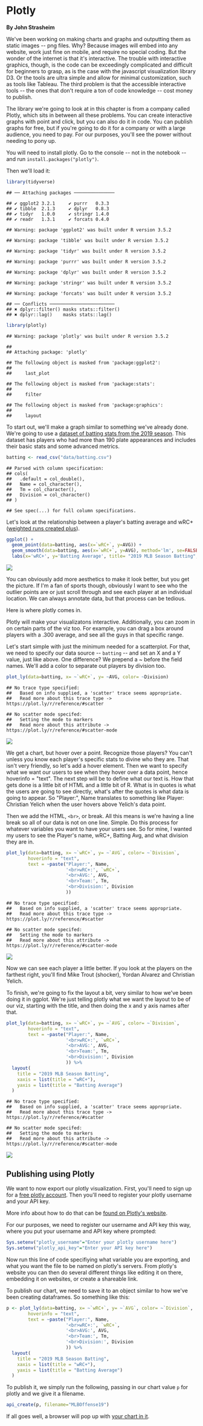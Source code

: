 # Plotly

**By John Strasheim**

We've been working on making charts and graphs and outputting them as static images -- png files. Why? Because images will embed into any website, work just fine on mobile, and require no special coding. But the wonder of the internet is that it's interactive. The trouble with interactive graphics, though, is the code can be exceedingly complicated and difficult for beginners to grasp, as is the case with the javascript visualization library D3. Or the tools are ultra simple and allow for minimal customization, such as tools like Tableau. The third problem is that the accessible interactive tools -- the ones that don't require a ton of code knowledge -- cost money to publish. 

The library we're going to look at in this chapter is from a company called Plotly, which sits in between all these problems. You can create interactive graphs with point and click, but you can also do it in code. You can publish graphs for free, but if you're going to do it for a company or with a large audience, you need to pay. For our purposes, you'll see the power without needing to pony up. 

You will need to install plotly. Go to the console -- not in the notebook -- and run `install.packages("plotly")`.

Then we'll load it:

```r
library(tidyverse)
```

```
## ── Attaching packages ───────────────
```

```
## ✔ ggplot2 3.2.1     ✔ purrr   0.3.3
## ✔ tibble  2.1.3     ✔ dplyr   0.8.3
## ✔ tidyr   1.0.0     ✔ stringr 1.4.0
## ✔ readr   1.3.1     ✔ forcats 0.4.0
```

```
## Warning: package 'ggplot2' was built under R version 3.5.2
```

```
## Warning: package 'tibble' was built under R version 3.5.2
```

```
## Warning: package 'tidyr' was built under R version 3.5.2
```

```
## Warning: package 'purrr' was built under R version 3.5.2
```

```
## Warning: package 'dplyr' was built under R version 3.5.2
```

```
## Warning: package 'stringr' was built under R version 3.5.2
```

```
## Warning: package 'forcats' was built under R version 3.5.2
```

```
## ── Conflicts ────────────────────────
## ✖ dplyr::filter() masks stats::filter()
## ✖ dplyr::lag()    masks stats::lag()
```

```r
library(plotly)
```

```
## Warning: package 'plotly' was built under R version 3.5.2
```

```
## 
## Attaching package: 'plotly'
```

```
## The following object is masked from 'package:ggplot2':
## 
##     last_plot
```

```
## The following object is masked from 'package:stats':
## 
##     filter
```

```
## The following object is masked from 'package:graphics':
## 
##     layout
```

To start out, we'll make a graph similar to something we've already done. We're going to use a [dataset of batting stats from the 2019 season](https://unl.box.com/s/xg0eqvmz9ynnegvjabv21ev5qlsd7mjs). This dataset has players who had more than 190 plate appearances and includes their basic stats and some advanced metrics. 


```r
batting <- read_csv("data/batting.csv")
```

```
## Parsed with column specification:
## cols(
##   .default = col_double(),
##   Name = col_character(),
##   Tm = col_character(),
##   Division = col_character()
## )
```

```
## See spec(...) for full column specifications.
```

Let's look at the relationship between a player's batting average and wRC+ ([weighted runs created plus](http://m.mlb.com/glossary/advanced-stats/weighted-runs-created-plus)).


```r
ggplot() +
  geom_point(data=batting, aes(x=`wRC+`, y=AVG)) +
  geom_smooth(data=batting, aes(x=`wRC+`, y=AVG), method='lm', se=FALSE) +
  labs(x='wRC+', y='Batting Average', title= "2019 MLB Season Batting", subtitle="190 PAs min to Qualify", caption="Source:  FanGraphs | by John Strasheim")
```

![](29-plotly_files/figure-epub3/unnamed-chunk-3-1.png)<!-- -->

You can obviously add more aesthetics to make it look better, but you get the picture.  If I'm a fan of sports though, obviously I want to see who the outlier points are or just scroll through and see each player at an individual location. We can always annotate data, but that process can be tedious. 

Here is where plotly comes in. 

Plotly will make your visualizatons interactive. Additionally, you can zoom in on certain parts of the viz too. For example, you can drag a box around players with a .300 average, and see all the guys in that specific range.

Let's start simple with just the minimum needed for a scatterplot. For that, we need to specify our data source -- `batting` -- and set an X and a Y value, just like above. One difference? We prepend a ~ before the field names. We'll add a color to separate out players by division too. 


```r
plot_ly(data=batting, x= ~`wRC+`, y= ~AVG, color= ~Division)
```

```
## No trace type specified:
##   Based on info supplied, a 'scatter' trace seems appropriate.
##   Read more about this trace type -> https://plot.ly/r/reference/#scatter
```

```
## No scatter mode specifed:
##   Setting the mode to markers
##   Read more about this attribute -> https://plot.ly/r/reference/#scatter-mode
```

![](29-plotly_files/figure-epub3/unnamed-chunk-4-1.png)<!-- -->

We get a chart, but hover over a point. Recognize those players? You can't unless you know each player's specific stats to divine who they are. That isn't very friendly, so let's add a hover element. Then we want to specify what we want our users to see when they hover over a data point, hence hoverinfo = "text".  The next step will be to define what our text is. How that gets done is a little bit of HTML and a little bit of R. What is in quotes is what the users are going to see directly, what's after the quotes is what data is going to appear.  So "Player:", Name translates to something like Player: Christian Yelich when the user hovers above Yelich's data point.  

Then we add the HTML, `<br>`, or break. All this means is we're having a line break so all of our data is not on one line. Simple. Do this process for whatever variables you want to have your users see. So for mine, I wanted my users to see the Player's name, wRC+, Batting Avg, and what division they are in.


```r
plot_ly(data=batting, x= ~`wRC+`, y= ~`AVG`, color= ~`Division`,
        hoverinfo = "text",
        text = ~paste("Player:", Name,
                      '<br>wRC+:', `wRC+`,
                      '<br>AVG:', AVG,
                      '<br>Team:', Tm,
                      '<br>Division:', Division
                      ))
```

```
## No trace type specified:
##   Based on info supplied, a 'scatter' trace seems appropriate.
##   Read more about this trace type -> https://plot.ly/r/reference/#scatter
```

```
## No scatter mode specifed:
##   Setting the mode to markers
##   Read more about this attribute -> https://plot.ly/r/reference/#scatter-mode
```

![](29-plotly_files/figure-epub3/unnamed-chunk-5-1.png)<!-- -->

Now we can see each player a little better. If you look at the players on the farthest right, you'll find Mike Trout (shocker), Yordan Alvarez and Christian Yelich. 

To finish, we're going to fix the layout a bit, very similar to how we've been doing it in ggplot.  We're just telling plotly what we want the layout to be of our viz, starting with the title, and then doing the x and y axis names after that. 


```r
plot_ly(data=batting, x= ~`wRC+`, y= ~`AVG`, color= ~`Division`,
        hoverinfo = "text",
        text = ~paste("Player:", Name,
                      '<br>wRC+:', `wRC+`,
                      '<br>AVG:', AVG,
                      '<br>Team:', Tm,
                      '<br>Division:', Division
                      )) %>% 
  layout(
    title = "2019 MLB Season Batting",
    xaxis = list(title = "wRC+"),
    yaxis = list(title = "Batting Average")
  )
```

```
## No trace type specified:
##   Based on info supplied, a 'scatter' trace seems appropriate.
##   Read more about this trace type -> https://plot.ly/r/reference/#scatter
```

```
## No scatter mode specifed:
##   Setting the mode to markers
##   Read more about this attribute -> https://plot.ly/r/reference/#scatter-mode
```

![](29-plotly_files/figure-epub3/unnamed-chunk-6-1.png)<!-- -->

## Publishing using Plotly

We want to now export our plotly visualization.  First, you'll need to sign up for a [free plotly account](https://plot.ly/).  Then you'll need to register your plotly username and your API key.

More info about how to do that can be [found on Plotly's website](https://plot.ly/r/getting-started/#initialization-for-online-plotting).

For our purposes, we need to register our username and API key this way, where you put your username and API key where prompted:


```r
Sys.setenv("plotly_username"="Enter your plotly username here")
Sys.setenv("plotly_api_key"="Enter your API key here")
```

Now run this line of code specifiying what variable you are exporting, and what you want the file to be named on plotly's servers.  From plotly's website you can then do several different things like editing it on there, embedding it on websites, or create a shareable link. 

To publish our chart, we need to save it to an object similar to how we've been creating dataframes. So something like this: 


```r
p <- plot_ly(data=batting, x= ~`wRC+`, y= ~`AVG`, color= ~`Division`,
        hoverinfo = "text",
        text = ~paste("Player:", Name,
                      '<br>wRC+:', `wRC+`,
                      '<br>AVG:', AVG,
                      '<br>Team:', Tm,
                      '<br>Division:', Division
                      )) %>% 
  layout(
    title = "2019 MLB Season Batting",
    xaxis = list(title = "wRC+"),
    yaxis = list(title = "Batting Average")
  )
```

To publish it, we simply run the following, passing in our chart value `p` for plotly and we give it a filename. 


```r
api_create(p, filename="MLBOffense19")
```

If all goes well, a browser will pop up with [your chart in it](https://plot.ly/~mattwaite/1/#/).
